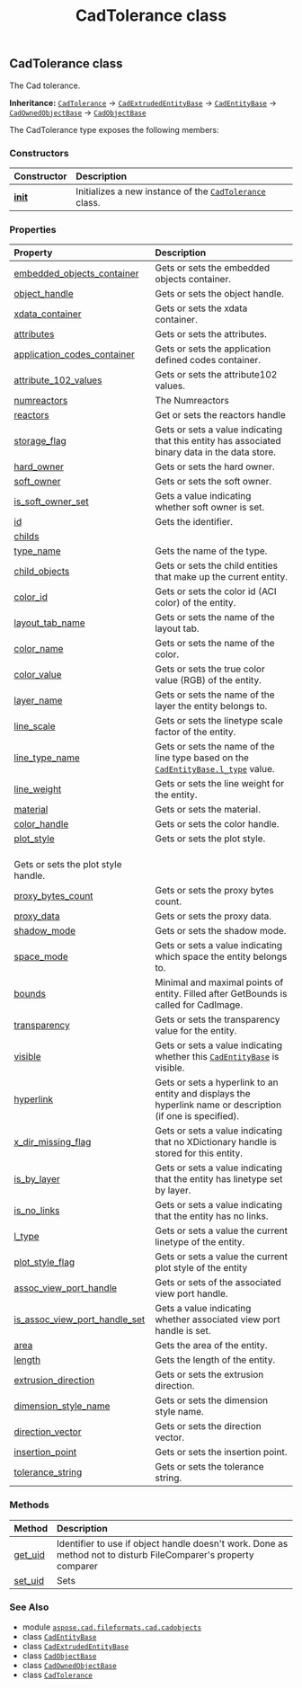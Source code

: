 ﻿---
title: CadTolerance class
second_title: Aspose.CAD for Python via .NET API References
description: 
type: docs
weight: 1280
url: /python-net/aspose.cad.fileformats.cad.cadobjects/cadtolerance/
is_root: false
---

## CadTolerance class

The Cad tolerance.



**Inheritance:** [`CadTolerance`](/cad/python-net/aspose.cad.fileformats.cad.cadobjects/cadtolerance) → 
[`CadExtrudedEntityBase`](/cad/python-net/aspose.cad.fileformats.cad.cadobjects/cadextrudedentitybase) → 
[`CadEntityBase`](/cad/python-net/aspose.cad.fileformats.cad.cadobjects/cadentitybase) → 
[`CadOwnedObjectBase`](/cad/python-net/aspose.cad.fileformats.cad.cadobjects/cadownedobjectbase) → 
[`CadObjectBase`](/cad/python-net/aspose.cad.fileformats.cad.cadobjects/cadobjectbase)



The CadTolerance type exposes the following members:

### Constructors
| Constructor | Description |
| :- | :- |
| [__init__](/cad/python-net/aspose.cad.fileformats.cad.cadobjects/cadtolerance/__init__/#) | Initializes a new instance of the [`CadTolerance`](/cad/python-net/aspose.cad.fileformats.cad.cadobjects/cadtolerance) class. |


### Properties
| Property | Description |
| :- | :- |
| [embedded_objects_container](/cad/python-net/aspose.cad.fileformats.cad.cadobjects/cadtolerance/embedded_objects_container) | Gets or sets the embedded objects container. |
| [object_handle](/cad/python-net/aspose.cad.fileformats.cad.cadobjects/cadtolerance/object_handle) | Gets or sets the object handle. |
| [xdata_container](/cad/python-net/aspose.cad.fileformats.cad.cadobjects/cadtolerance/xdata_container) | Gets or sets the xdata container. |
| [attributes](/cad/python-net/aspose.cad.fileformats.cad.cadobjects/cadtolerance/attributes) | Gets or sets the attributes. |
| [application_codes_container](/cad/python-net/aspose.cad.fileformats.cad.cadobjects/cadtolerance/application_codes_container) | Gets or sets the application defined codes container. |
| [attribute_102_values](/cad/python-net/aspose.cad.fileformats.cad.cadobjects/cadtolerance/attribute_102_values) | Gets or sets the attribute102 values. |
| [numreactors](/cad/python-net/aspose.cad.fileformats.cad.cadobjects/cadtolerance/numreactors) | The Numreactors |
| [reactors](/cad/python-net/aspose.cad.fileformats.cad.cadobjects/cadtolerance/reactors) | Get or sets the reactors handle |
| [storage_flag](/cad/python-net/aspose.cad.fileformats.cad.cadobjects/cadtolerance/storage_flag) | Gets or sets a value indicating that this entity has associated binary data in the data store. |
| [hard_owner](/cad/python-net/aspose.cad.fileformats.cad.cadobjects/cadtolerance/hard_owner) | Gets or sets the hard owner. |
| [soft_owner](/cad/python-net/aspose.cad.fileformats.cad.cadobjects/cadtolerance/soft_owner) | Gets or sets the soft owner. |
| [is_soft_owner_set](/cad/python-net/aspose.cad.fileformats.cad.cadobjects/cadtolerance/is_soft_owner_set) | Gets a value indicating whether soft owner is set. |
| [id](/cad/python-net/aspose.cad.fileformats.cad.cadobjects/cadtolerance/id) | Gets the identifier. |
| [childs](/cad/python-net/aspose.cad.fileformats.cad.cadobjects/cadtolerance/childs) |  |
| [type_name](/cad/python-net/aspose.cad.fileformats.cad.cadobjects/cadtolerance/type_name) | Gets the name of the type. |
| [child_objects](/cad/python-net/aspose.cad.fileformats.cad.cadobjects/cadtolerance/child_objects) | Gets or sets the child entities that make up the current entity. |
| [color_id](/cad/python-net/aspose.cad.fileformats.cad.cadobjects/cadtolerance/color_id) | Gets or sets the color id (ACI color) of the entity. |
| [layout_tab_name](/cad/python-net/aspose.cad.fileformats.cad.cadobjects/cadtolerance/layout_tab_name) | Gets or sets the name of the layout tab. |
| [color_name](/cad/python-net/aspose.cad.fileformats.cad.cadobjects/cadtolerance/color_name) | Gets or sets the name of the color. |
| [color_value](/cad/python-net/aspose.cad.fileformats.cad.cadobjects/cadtolerance/color_value) | Gets or sets the true color value (RGB) of the entity. |
| [layer_name](/cad/python-net/aspose.cad.fileformats.cad.cadobjects/cadtolerance/layer_name) | Gets or sets the name of the layer the entity belongs to. |
| [line_scale](/cad/python-net/aspose.cad.fileformats.cad.cadobjects/cadtolerance/line_scale) | Gets or sets the linetype scale factor of the entity. |
| [line_type_name](/cad/python-net/aspose.cad.fileformats.cad.cadobjects/cadtolerance/line_type_name) | Gets or sets the name of the line type based on the [`CadEntityBase.l_type`](/cad/python-net/aspose.cad.fileformats.cad.cadobjects/cadentitybase#l_type) value. |
| [line_weight](/cad/python-net/aspose.cad.fileformats.cad.cadobjects/cadtolerance/line_weight) | Gets or sets the line weight for the entity. |
| [material](/cad/python-net/aspose.cad.fileformats.cad.cadobjects/cadtolerance/material) | Gets or sets the material. |
| [color_handle](/cad/python-net/aspose.cad.fileformats.cad.cadobjects/cadtolerance/color_handle) | Gets or sets the color handle. |
| [plot_style](/cad/python-net/aspose.cad.fileformats.cad.cadobjects/cadtolerance/plot_style) | Gets or sets the plot style.<br/>Gets or sets the plot style handle. |
| [proxy_bytes_count](/cad/python-net/aspose.cad.fileformats.cad.cadobjects/cadtolerance/proxy_bytes_count) | Gets or sets the proxy bytes count. |
| [proxy_data](/cad/python-net/aspose.cad.fileformats.cad.cadobjects/cadtolerance/proxy_data) | Gets or sets the proxy data. |
| [shadow_mode](/cad/python-net/aspose.cad.fileformats.cad.cadobjects/cadtolerance/shadow_mode) | Gets or sets the shadow mode. |
| [space_mode](/cad/python-net/aspose.cad.fileformats.cad.cadobjects/cadtolerance/space_mode) | Gets or sets a value indicating which space the entity belongs to. |
| [bounds](/cad/python-net/aspose.cad.fileformats.cad.cadobjects/cadtolerance/bounds) | Minimal and maximal points of entity. Filled after GetBounds is called for CadImage. |
| [transparency](/cad/python-net/aspose.cad.fileformats.cad.cadobjects/cadtolerance/transparency) | Gets or sets the transparency value for the entity. |
| [visible](/cad/python-net/aspose.cad.fileformats.cad.cadobjects/cadtolerance/visible) | Gets or sets a value indicating whether this [`CadEntityBase`](/cad/python-net/aspose.cad.fileformats.cad.cadobjects/cadentitybase) is visible. |
| [hyperlink](/cad/python-net/aspose.cad.fileformats.cad.cadobjects/cadtolerance/hyperlink) | Gets or sets a hyperlink to an entity and displays the hyperlink name or description (if one is specified). |
| [x_dir_missing_flag](/cad/python-net/aspose.cad.fileformats.cad.cadobjects/cadtolerance/x_dir_missing_flag) | Gets or sets a value indicating that no XDictionary handle is stored for this entity. |
| [is_by_layer](/cad/python-net/aspose.cad.fileformats.cad.cadobjects/cadtolerance/is_by_layer) | Gets or sets a value indicating that the entity has linetype set by layer. |
| [is_no_links](/cad/python-net/aspose.cad.fileformats.cad.cadobjects/cadtolerance/is_no_links) | Gets or sets a value indicating that the entity has no links. |
| [l_type](/cad/python-net/aspose.cad.fileformats.cad.cadobjects/cadtolerance/l_type) | Gets or sets a value the current linetype of the entity. |
| [plot_style_flag](/cad/python-net/aspose.cad.fileformats.cad.cadobjects/cadtolerance/plot_style_flag) | Gets or sets a value the current plot style of the entity |
| [assoc_view_port_handle](/cad/python-net/aspose.cad.fileformats.cad.cadobjects/cadtolerance/assoc_view_port_handle) | Gets or sets of the associated view port handle. |
| [is_assoc_view_port_handle_set](/cad/python-net/aspose.cad.fileformats.cad.cadobjects/cadtolerance/is_assoc_view_port_handle_set) | Gets a value indicating whether associated view port handle is set. |
| [area](/cad/python-net/aspose.cad.fileformats.cad.cadobjects/cadtolerance/area) | Gets the area of the entity. |
| [length](/cad/python-net/aspose.cad.fileformats.cad.cadobjects/cadtolerance/length) | Gets the length of the entity. |
| [extrusion_direction](/cad/python-net/aspose.cad.fileformats.cad.cadobjects/cadtolerance/extrusion_direction) | Gets or sets the extrusion direction. |
| [dimension_style_name](/cad/python-net/aspose.cad.fileformats.cad.cadobjects/cadtolerance/dimension_style_name) | Gets or sets the dimension style name. |
| [direction_vector](/cad/python-net/aspose.cad.fileformats.cad.cadobjects/cadtolerance/direction_vector) | Gets or sets the direction vector. |
| [insertion_point](/cad/python-net/aspose.cad.fileformats.cad.cadobjects/cadtolerance/insertion_point) | Gets or sets the insertion point. |
| [tolerance_string](/cad/python-net/aspose.cad.fileformats.cad.cadobjects/cadtolerance/tolerance_string) | Gets or sets the tolerance string. |


### Methods
| Method | Description |
| :- | :- |
| [get_uid](/cad/python-net/aspose.cad.fileformats.cad.cadobjects/cadtolerance/get_uid/#) | Identifier to use if object handle doesn't work. Done as method not to disturb FileComparer's property comparer |
| [set_uid](/cad/python-net/aspose.cad.fileformats.cad.cadobjects/cadtolerance/set_uid/#str) | Sets |



### See Also
* module [`aspose.cad.fileformats.cad.cadobjects`](..)
* class [`CadEntityBase`](/cad/python-net/aspose.cad.fileformats.cad.cadobjects/cadentitybase)
* class [`CadExtrudedEntityBase`](/cad/python-net/aspose.cad.fileformats.cad.cadobjects/cadextrudedentitybase)
* class [`CadObjectBase`](/cad/python-net/aspose.cad.fileformats.cad.cadobjects/cadobjectbase)
* class [`CadOwnedObjectBase`](/cad/python-net/aspose.cad.fileformats.cad.cadobjects/cadownedobjectbase)
* class [`CadTolerance`](/cad/python-net/aspose.cad.fileformats.cad.cadobjects/cadtolerance)
